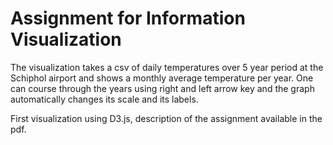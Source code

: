 # Assignment for Information Visualization

The visualization takes a csv of daily temperatures over 5 year period at the Schiphol airport and shows a monthly average 
temperature per year. One can course through the years using right and left arrow key and the graph automatically changes
its scale and its labels.



First visualization using D3.js, description of the assignment available in the pdf.


